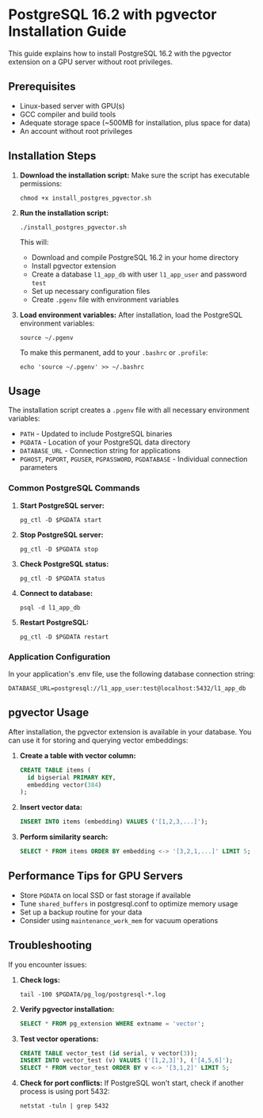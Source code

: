 # PostgreSQL 16.2 with pgvector Installation Guide

This guide explains how to install PostgreSQL 16.2 with the pgvector extension on a GPU server without root privileges.

## Prerequisites

- Linux-based server with GPU(s)
- GCC compiler and build tools
- Adequate storage space (~500MB for installation, plus space for data)
- An account without root privileges

## Installation Steps

1. **Download the installation script:**
   Make sure the script has executable permissions:
   ```
   chmod +x install_postgres_pgvector.sh
   ```

2. **Run the installation script:**
   ```
   ./install_postgres_pgvector.sh
   ```
   This will:
   - Download and compile PostgreSQL 16.2 in your home directory
   - Install pgvector extension
   - Create a database `l1_app_db` with user `l1_app_user` and password `test`
   - Set up necessary configuration files
   - Create `.pgenv` file with environment variables

3. **Load environment variables:**
   After installation, load the PostgreSQL environment variables:
   ```
   source ~/.pgenv
   ```
   To make this permanent, add to your `.bashrc` or `.profile`:
   ```
   echo 'source ~/.pgenv' >> ~/.bashrc
   ```

## Usage

The installation script creates a `.pgenv` file with all necessary environment variables:

- `PATH` - Updated to include PostgreSQL binaries
- `PGDATA` - Location of your PostgreSQL data directory
- `DATABASE_URL` - Connection string for applications
- `PGHOST`, `PGPORT`, `PGUSER`, `PGPASSWORD`, `PGDATABASE` - Individual connection parameters

### Common PostgreSQL Commands

1. **Start PostgreSQL server:**
   ```
   pg_ctl -D $PGDATA start
   ```

2. **Stop PostgreSQL server:**
   ```
   pg_ctl -D $PGDATA stop
   ```

3. **Check PostgreSQL status:**
   ```
   pg_ctl -D $PGDATA status
   ```

4. **Connect to database:**
   ```
   psql -d l1_app_db
   ```

5. **Restart PostgreSQL:**
   ```
   pg_ctl -D $PGDATA restart
   ```

### Application Configuration

In your application's .env file, use the following database connection string:
```
DATABASE_URL=postgresql://l1_app_user:test@localhost:5432/l1_app_db
```

## pgvector Usage

After installation, the pgvector extension is available in your database. You can use it for storing and querying vector embeddings:

1. **Create a table with vector column:**
   ```sql
   CREATE TABLE items (
     id bigserial PRIMARY KEY,
     embedding vector(384)
   );
   ```

2. **Insert vector data:**
   ```sql
   INSERT INTO items (embedding) VALUES ('[1,2,3,...]');
   ```

3. **Perform similarity search:**
   ```sql
   SELECT * FROM items ORDER BY embedding <-> '[3,2,1,...]' LIMIT 5;
   ```

## Performance Tips for GPU Servers

- Store `PGDATA` on local SSD or fast storage if available
- Tune `shared_buffers` in postgresql.conf to optimize memory usage
- Set up a backup routine for your data
- Consider using `maintenance_work_mem` for vacuum operations

## Troubleshooting

If you encounter issues:

1. **Check logs:**
   ```
   tail -100 $PGDATA/pg_log/postgresql-*.log
   ```

2. **Verify pgvector installation:**
   ```sql
   SELECT * FROM pg_extension WHERE extname = 'vector';
   ```

3. **Test vector operations:**
   ```sql
   CREATE TABLE vector_test (id serial, v vector(3));
   INSERT INTO vector_test (v) VALUES ('[1,2,3]'), ('[4,5,6]');
   SELECT * FROM vector_test ORDER BY v <-> '[3,1,2]' LIMIT 5;
   ```

4. **Check for port conflicts:**
   If PostgreSQL won't start, check if another process is using port 5432:
   ```
   netstat -tuln | grep 5432
   ```